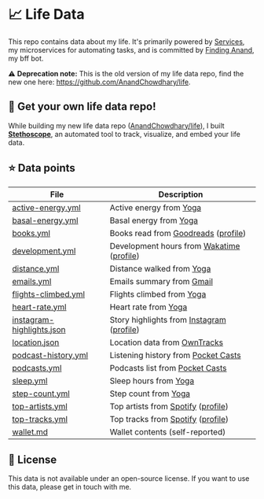 # 📈 Life Data

This repo contains data about my life. It's primarily powered by [Services](https://github.com/AnandChowdhary/services), my microservices for automating tasks, and is committed by [Finding Anand](https://github.com/FindingAnand), my bff bot.

⚠️ **Deprecation note:** This is the old version of my life data repo, find the new one here: https://github.com/AnandChowdhary/life.

## 🧬 Get your own life data repo!

While building my new life data repo ([AnandChowdhary/life](https://github.com/AnandChowdhary/life)), I built **[Stethoscope](https://github.com/stethoscope-js/stethoscope)**, an automated tool to track, visualize, and embed your life data.

## ⭐ Data points

| File | Description |
| ---- | ----------- |
| [active-energy.yml](./active-energy.yml) | Active energy from [Yoga](https://github.com/AnandChowdhary/yoga) |
| [basal-energy.yml](./basal-energy.yml) | Basal energy from [Yoga](https://github.com/AnandChowdhary/yoga) |
| [books.yml](./books.yml) | Books read from [Goodreads](https://github.com/AnandChowdhary/services/blob/master/api/goodreads.ts) ([profile](https://goodreads.com/anandchowdhary)) |
| [development.yml](./development.yml) | Development hours from [Wakatime](https://github.com/AnandChowdhary/services/blob/master/api/wakatime.ts) ([profile](https://wakatime.com/@anandchowdhary)) |
| [distance.yml](./distance.yml) | Distance walked from [Yoga](https://github.com/AnandChowdhary/yoga) |
| [emails.yml](./emails.yml) | Emails summary from [Gmail](https://github.com/AnandChowdhary/services/blob/master/api/gmail.ts) |
| [flights-climbed.yml](./flights-climbed.yml) | Flights climbed from [Yoga](https://github.com/AnandChowdhary/yoga) |
| [heart-rate.yml](./heart-rate.yml) | Heart rate from [Yoga](https://github.com/AnandChowdhary/yoga) |
| [instagram-highlights.json](./instagram-highlights.json) | Story highlights from [Instagram](https://github.com/AnandChowdhary/services/blob/master/api/instagram-highlights.ts) ([profile](https://www.instagram.com/anandchowdhary/)) |
| [location.json](./location.json) | Location data from [OwnTracks](https://github.com/AnandChowdhary/services/blob/master/api/owntracks.ts) |
| [podcast-history.yml](./podcast-history.yml) | Listening history from [Pocket Casts](https://github.com/AnandChowdhary/services/blob/master/api/pocket-casts.ts) |
| [podcasts.yml](./podcasts.yml) | Podcasts list from [Pocket Casts](https://github.com/AnandChowdhary/services/blob/master/api/pocket-casts.ts) |
| [sleep.yml](./sleep.yml) | Sleep hours from [Yoga](https://github.com/AnandChowdhary/yoga) |
| [step-count.yml](./step-count.yml) | Step count from [Yoga](https://github.com/AnandChowdhary/yoga) |
| [top-artists.yml](./top-artists.yml) | Top artists from [Spotify](https://github.com/AnandChowdhary/services/blob/master/api/spotify.ts) ([profile](https://open.spotify.com/user/12149514725)) |
| [top-tracks.yml](./top-tracks.yml) | Top tracks from [Spotify](https://github.com/AnandChowdhary/services/blob/master/api/spotify.ts) ([profile](https://open.spotify.com/user/12149514725)) |
| [wallet.md](./wallet.md) | Wallet contents (self-reported) |

## 📄 License

This data is not available under an open-source license. If you want to use this data, please get in touch with me.

